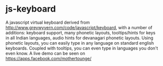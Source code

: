 js-keyboard
===========

A javascript virtual keyboard derived from http://www.greywyvern.com/code/javascript/keyboard, with a number of additions: keyboard support, many phonetic layouts, tooltips/hints for keys in all Indian languages, audio hints for devanagari phonetic layouts. Using phonetic layouts, you can easily type in any language on standard english keyboards. Coupled with tooltips, you can even type in languages you don't even know. A live demo can be seen on https://apps.facebook.com/mothertounge/
